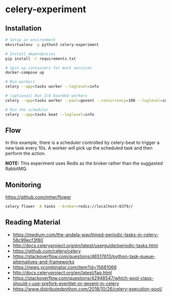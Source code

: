 # celery-experiment

## Installation

```bash
# Setup an environment
mkvirtualenv -p python3 celery-experiment

# Install dependencies
pip install -r requirements.txt

# Spin up containers for mock services
docker-compose up

# Run workers
celery --app=tasks worker --loglevel=info

# (optional) Run I/O bounded workers
celery --app=tasks worker --pool=gevent --concurrency=100 --loglevel=info

# Run the scheduler
celery --app=tasks beat --loglevel=info
```

## Flow

In this example, there is a scheduler controlled by celery-beat to trigger a new task every 10s. A worker will pick up the scheduled task and then perform the action.

**NOTE:** This experiment uses Redis as the broker rather than the suggested RabbitMQ.

## Monitoring

https://github.com/mher/flower

```bash
celery flower -A tasks --broker=redis://localhost:6379//
```

## Reading Material

* https://medium.com/the-andela-way/timed-periodic-tasks-in-celery-58c99ecf3f80
* http://docs.celeryproject.org/en/latest/userguide/periodic-tasks.html
* https://github.com/celery/celery
* https://stackoverflow.com/questions/46517613/python-task-queue-alternatives-and-frameworks
* https://news.ycombinator.com/item?id=15681066
* http://docs.celeryproject.org/en/latest/faq.html
* https://stackoverflow.com/questions/42948547/which-pool-class-should-i-use-prefork-eventlet-or-gevent-in-celery
* https://www.distributedpython.com/2018/10/26/celery-execution-pool/
